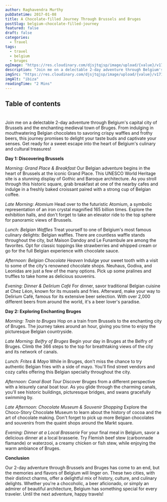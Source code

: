 ```yaml
---
author: Raghavendra Murthy
pubDatetime: 2017-01-08
title: A Chocolate-filled Journey Through Brussels and Bruges
postSlug: belgium-chocolate-filled-journey
featured: false
draft: false
categories:
  - Travel
tags:
  - travel
  - belgium
  - bruges
ogImage: "https://res.cloudinary.com/djsjtqjsp/image/upload/{value}/v1710282472/raghavendra-murthy-blog/travel/Belgium/20220625_150429_wlyzmg.jpg"
description: "Join me on a delectable 2-day adventure through Belgium's capital city of Brussels and the enchanting medieval town of Bruges. From indulging in mouthwatering Belgian chocolates to savoring crispy waffles and frothy beers, this journey promises to delight your taste buds and captivate your senses. Get ready for a sweet escape into the heart of Belgium's culinary and cultural treasures!"
imgSrc: "https://res.cloudinary.com/djsjtqjsp/image/upload/{value}/v1710282472/raghavendra-murthy-blog/travel/Belgium/20220625_150429_wlyzmg.jpg"
imgAlt: "ibiza"
readingTime: "2 Mins"
---
```


## Table of contents

#

Join me on a delectable 2-day adventure through Belgium's capital city of Brussels and the enchanting medieval town of Bruges. From indulging in mouthwatering Belgian chocolates to savoring crispy waffles and frothy beers, this journey promises to delight your taste buds and captivate your senses. Get ready for a sweet escape into the heart of Belgium's culinary and cultural treasures!

**Day 1: Discovering Brussels**

_Morning: Grand Place & Breakfast_
Our Belgian adventure begins in the heart of Brussels at the iconic Grand Place. This UNESCO World Heritage site is a stunning display of Gothic and Baroque architecture. As you stroll through this historic square, grab breakfast at one of the nearby cafes and indulge in a freshly baked croissant paired with a strong cup of Belgian coffee.

_Late Morning: Atomium_
Head over to the futuristic Atomium, a symbolic representation of an iron crystal magnified 165 billion times. Explore the exhibition halls, and don't forget to take an elevator ride to the top sphere for panoramic views of Brussels.

_Lunch: Belgian Waffles_
Treat yourself to one of Belgium's most famous culinary delights: Belgian waffles. There are countless waffle stands throughout the city, but Maison Dandoy and Le Funambule are among the favorites. Opt for classic toppings like strawberries and whipped cream or go for the full Belgian experience with chocolate sauce.

_Afternoon: Belgian Chocolate Heaven_
Indulge your sweet tooth with a visit to some of the city's renowned chocolate shops. Neuhaus, Godiva, and Leonidas are just a few of the many options. Pick up some pralines and truffles to take home as delicious souvenirs.

_Evening: Dinner & Delirium Café_
For dinner, savor traditional Belgian cuisine at Chez Léon, known for its mussels and fries. Afterward, make your way to Delirium Café, famous for its extensive beer selection. With over 2,000 different beers from around the world, it's a beer lover's paradise.

**Day 2: Exploring Enchanting Bruges**

_Morning: Train to Bruges_
Hop on a train from Brussels to the enchanting city of Bruges. The journey takes around an hour, giving you time to enjoy the picturesque Belgian countryside.

_Late Morning: Belfry of Bruges_
Begin your day in Bruges at the Belfry of Bruges. Climb the 366 steps to the top for breathtaking views of the city and its network of canals.

_Lunch: Frites & Mayo_
While in Bruges, don't miss the chance to try authentic Belgian fries with a side of mayo. You'll find street vendors and cozy cafés offering this Belgian specialty throughout the city.

_Afternoon: Canal Boat Tour_
Discover Bruges from a different perspective with a leisurely canal boat tour. As you glide through the charming canals, you'll see historic buildings, picturesque bridges, and swans gracefully swimming by.

_Late Afternoon: Chocolate Museum & Souvenir Shopping_
Explore the Choco-Story Chocolate Museum to learn about the history of cocoa and the art of chocolate making. Don't forget to pick up more Belgian chocolates and souvenirs from the quaint shops around the Markt square.

_Evening: Dinner at a Local Brasserie_
For your final meal in Belgium, savor a delicious dinner at a local brasserie. Try Flemish beef stew (carbonnade flamande) or waterzooi, a creamy chicken or fish stew, while enjoying the warm ambiance of Bruges.

**Conclusion**

Our 2-day adventure through Brussels and Bruges has come to an end, but the memories and flavors of Belgium will linger on. These two cities, with their distinct charms, offer a delightful mix of history, culture, and culinary delights. Whether you're a chocoholic, a beer aficionado, or simply an admirer of beautiful architecture, Belgium has something special for every traveler. Until the next adventure, happy travels!
